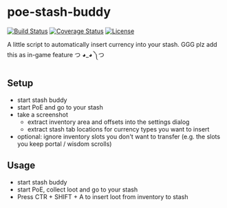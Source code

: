 # poe-stash-buddy

[![Build Status](https://travis-ci.org/casid/poe-stash-buddy.svg?branch=master)](https://travis-ci.org/casid/poe-stash-buddy)
[![Coverage Status](https://coveralls.io/repos/github/casid/poe-stash-buddy/badge.svg?branch=master)](https://coveralls.io/github/casid/poe-stash-buddy?branch=master)
[![License](https://img.shields.io/badge/license-Apache%202.0-blue.svg)](https://raw.githubusercontent.com/casid/poe-stash-buddy/master/LICENSE)

A little script to automatically insert currency into your stash. GGG plz add this as in-game feature つ ◕_◕ ༽つ


## Setup
- start stash buddy
- start PoE and go to your stash
- take a screenshot
  - extract inventory area and offsets into the settings dialog
  - extract stash tab locations for currency types you want to insert
- optional: ignore inventory slots you don't want to transfer (e.g. the slots you keep portal / wisdom scrolls)

## Usage
- start stash buddy
- start PoE, collect loot and go to your stash
- Press CTR + SHIFT + A to insert loot from inventory to stash
